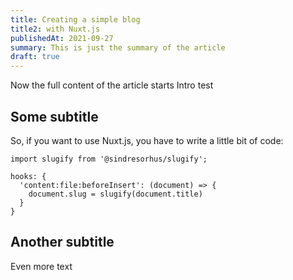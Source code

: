 ```yaml
---
title: Creating a simple blog
title2: with Nuxt.js
publishedAt: 2021-09-27
summary: This is just the summary of the article
draft: true
---
```


Now the full content of the article starts
Intro test

## Some subtitle

So, if you want to use Nuxt.js, you have to write a little bit of code:

```js[nuxt.config.js]
import slugify from '@sindresorhus/slugify';

hooks: {
  'content:file:beforeInsert': (document) => {
    document.slug = slugify(document.title)
  }
}
```

## Another subtitle

Even more text
